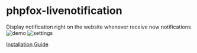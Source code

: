 phpfox-livenotification
=======================

Display notification right on the website whenever receive new notifications
![demo](https://cloud.githubusercontent.com/assets/6072939/5602429/32295376-937f-11e4-8c63-726725ac785f.png)
![settings](https://cloud.githubusercontent.com/assets/6072939/5602441/45487468-9380-11e4-977a-db2fce596251.png)

[Installation Guide](https://github.com/globalmediasoft/phpfox-livenotification/wiki/Installation-Guilde)
